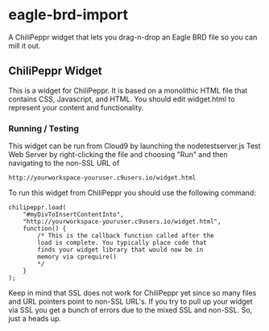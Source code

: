 # eagle-brd-import

A ChiliPeppr widget that lets you drag-n-drop an Eagle BRD file so you can mill 
it out.

## ChiliPeppr Widget

This is a widget for ChiliPeppr. It is based on a monolithic HTML file that 
contains CSS, Javascript, and HTML. You should edit widget.html to represent 
your content and functionality.

### Running / Testing

This widget can be run from Cloud9 by launching the nodetestserver.js Test Web 
Server by right-clicking the file and choosing "Run" and then navigating to the 
non-SSL URL of 
```
http://yourworkspace-youruser.c9users.io/widget.html
```

To run this widget from ChiliPeppr you should use the following command:
```
chilipeppr.load(
    "#myDivToInsertContentInto", 
    "http://yourworkspace-youruser.c9users.io/widget.html", 
    function() { 
        /* This is the callback function called after the 
        load is complete. You typically place code that 
        finds your widget library that would now be in 
        memory via cprequire() 
        */ 
    } 
);
```

Keep in mind that SSL does not work for ChiliPeppr yet since so many files and 
URL pointers point to non-SSL URL's. If you try to pull up your widget via SSL 
you get a bunch of errors due to the mixed SSL and non-SSL. So, just a heads up.
